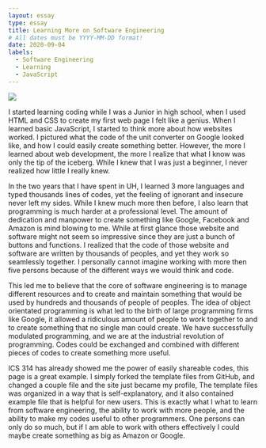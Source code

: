 ```yaml
---
layout: essay
type: essay
title: Learning More on Software Engineering
# All dates must be YYYY-MM-DD format!
date: 2020-09-04
labels:
  - Software Engineering
  - Learning
  - JavaScript
---
```

<img class="ui image" src="{{ site.baseurl }}/images/software-engineering.jpg">

I started learning coding while I was a Junior in high school, when I used HTML and CSS to create my first web page I felt like a genius. When I learned basic JavaScript, I started to think more about how websites worked. I pictured what the code of the unit converter on Google looked like, and how I could easily create something better. However, the more I learned about web development, the more I realize that what I know was only the tip of the iceberg. While I knew that I was just a beginner, I never realized how little I really knew.

In the two years that I have spent in UH, I learned 3 more languages and typed thousands lines of codes, yet the feeling of ignorant and insecure never left my sides. While I knew much more then before, I also learn that programming is much harder at a professional level. The amount of dedication and manpower to create something like Google, Facebook and Amazon is mind blowing to me. While at first glance those website and software might not seem so impressive since they are just a bunch of buttons and functions. I realized  that the code of those website and software are written by thousands of peoples, and yet they work so seamlessly together. I personally cannot imagine working with more then five persons because of the different ways we would think and code.

This led me to believe that the core of software engineering is to manage different resources and to create and maintain something that would be used by hundreds and thousands of people of peoples. The idea of object orientated programming is what led to the birth of large programming firms like Google, it allowed a ridiculous amount of people to work together to and to create something that no single man could create. We have successfully modulated programming, and we are at the industrial revolution of programming. Codes could be exchanged and combined with different pieces of codes to create something more useful.

ICS 314 has already showed me the power of easily shareable codes, this page is a great example. I simply forked the template files from GitHub, and changed a couple file and the site just became my profile, The template files was organized in a way that is self-explanatory, and it also contained example file that is helpful for new users. This is exactly what I what to learn from software engineering, the ability to work with more people, and the ability to make my codes useful to other programmers. One persons can only do so much, but if I am able to work with others effectively I could maybe create something as big as Amazon or Google.

